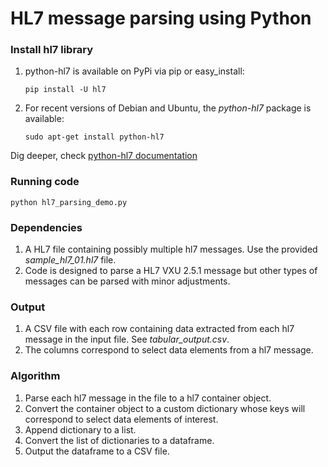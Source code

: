 # HL7 message parsing using Python

### Install hl7 library
1. python-hl7 is available on PyPi via pip or easy_install:

    `pip install -U hl7`

2. For recent versions of Debian and Ubuntu, the *python-hl7* package is available:

    `sudo apt-get install python-hl7`

Dig deeper, check [python-hl7 documentation](https://readthedocs.org/projects/python-hl7/downloads/pdf/latest/)

### Running code
    python hl7_parsing_demo.py
   
### Dependencies
1. A HL7 file containing possibly multiple hl7 messages. Use the provided *sample_hl7_01.hl7* file.
2. Code is designed to parse a HL7 VXU 2.5.1 message but other types of messages can be parsed with minor adjustments.

### Output
1. A CSV file with each row containing data extracted from each hl7 message in the input file. See *tabular_output.csv*.
2. The columns correspond to select data elements from a hl7 message.

### Algorithm
1. Parse each hl7 message in the file to a hl7 container object.
2. Convert the container object to a custom dictionary whose keys will correspond to select data elements of interest.
3. Append dictionary to a list.
4. Convert the list of dictionaries to a dataframe.
5. Output the dataframe to a CSV file.
